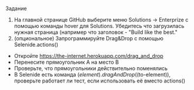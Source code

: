 Задание
1. На главной странице GitHub выберите меню Solutions -> Enterprize с помощью команды hover для Solutions. Убедитесь что загрузилась нужная страница (например что заголовок - "Build like the best."
2. (опциональное) Запрограммируйте Drag&Drop с помощью Selenide.actions()
- Откройте https://the-internet.herokuapp.com/drag_and_drop
- Перенесите прямоугольник А на место В
- Проверьте, что прямоугольники действительно поменялись
- В Selenide есть команда $(element).dragAndDrop($(to-element)), проверьте работает ли тест, если использовать её вместо actions()
